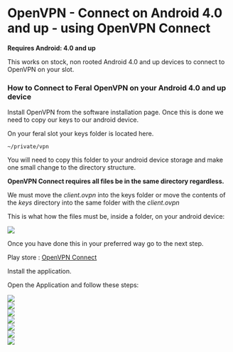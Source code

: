 OpenVPN - Connect on Android 4.0 and up - using OpenVPN Connect
===============================================================

**Requires Android: 4.0 and up**  
  
This works on stock, non rooted Android 4.0 and up devices to connect to OpenVPN on your slot.  
  

### How to Connect to Feral OpenVPN on your Android 4.0 and up device

  
Install OpenVPN from the software installation page. Once this is done we need to copy our keys to our android device.  
  
On your feral slot your keys folder is located here.  
  

    ~/private/vpn

  
You will need to copy this folder to your android device storage and make one small change to the directory structure.  
  
**OpenVPN Connect requires all files be in the same directory regardless.**  
  
We must move the *client.ovpn* into the keys folder or move the contents of the *keys* directory into the same folder with the *client.ovpn*  
  
This is what how the files must be, inside a folder, on your android device:  
  
![](https://raw.github.com/feralhosting/feralfilehosting/master/Feral%20Wiki/Other%20software/OpenVPN%20-%20Connect%20on%20Android%204.0%20and%20up%20-%20using%20OpenVPN%20Connect/1.png)  
  
Once you have done this in your preferred way go to the next step.  
  
Play store : [OpenVPN Connect](https://play.google.com/store/apps/details?id=net.openvpn.openvpn&feature=search_result#?t=W251bGwsMSwxLDEsIm5ldC5vcGVudnBuLm9wZW52cG4iXQ)  
  
Install the application.  
  
Open the Application and follow these steps:  
  
![](https://raw.github.com/feralhosting/feralfilehosting/master/Feral%20Wiki/Other%20software/OpenVPN%20-%20Connect%20on%20Android%204.0%20and%20up%20-%20using%20OpenVPN%20Connect/OpenVPN%20Connect%201.png)  
![](https://raw.github.com/feralhosting/feralfilehosting/master/Feral%20Wiki/Other%20software/OpenVPN%20-%20Connect%20on%20Android%204.0%20and%20up%20-%20using%20OpenVPN%20Connect/OpenVPN%20Connect%202.png)  
![](https://raw.github.com/feralhosting/feralfilehosting/master/Feral%20Wiki/Other%20software/OpenVPN%20-%20Connect%20on%20Android%204.0%20and%20up%20-%20using%20OpenVPN%20Connect/OpenVPN%20Connect%203.png)  
![](https://raw.github.com/feralhosting/feralfilehosting/master/Feral%20Wiki/Other%20software/OpenVPN%20-%20Connect%20on%20Android%204.0%20and%20up%20-%20using%20OpenVPN%20Connect/OpenVPN%20Connect%204.png)  
![](https://raw.github.com/feralhosting/feralfilehosting/master/Feral%20Wiki/Other%20software/OpenVPN%20-%20Connect%20on%20Android%204.0%20and%20up%20-%20using%20OpenVPN%20Connect/OpenVPN%20Connect%205.png)  
![](https://raw.github.com/feralhosting/feralfilehosting/master/Feral%20Wiki/Other%20software/OpenVPN%20-%20Connect%20on%20Android%204.0%20and%20up%20-%20using%20OpenVPN%20Connect/OpenVPN%20Connect%206.png)  
![](https://raw.github.com/feralhosting/feralfilehosting/master/Feral%20Wiki/Other%20software/OpenVPN%20-%20Connect%20on%20Android%204.0%20and%20up%20-%20using%20OpenVPN%20Connect/OpenVPN%20Connect%207.png)  
  

